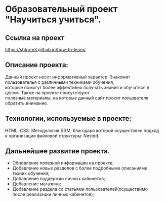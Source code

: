 # Образовательный проект "Научиться учиться".

## Ссылка на проект
https://shturm3.github.io/how-to-learn/

## Описание проекта:

Данный проект несет информативный характер. Знакомит пользователья с различными техниками обучения,  
которые помогут более эффективно получать знания и обучаться в целом. Также на проекте присутствуют  
полезные материалы, на которые данный сайт просит пользвателя обратить внимание.

## Технологии, используемые в проекте:

HTML, CSS. Методология БЭМ, благодаря которой осуществлен подход к организации файловой структуры: Nested.

## Дальнейшее развитие проекта.

 * Обновление полезной информации на проекте;
 * Добавление новых разделов с более подробными описаниями техник обучения;
 * Добавление поддержки личных кабинетов;
 * Добавление магазина;
 * Добавление раздела со статьями пользователей(осуществимо после реализации личных кабинетов);

